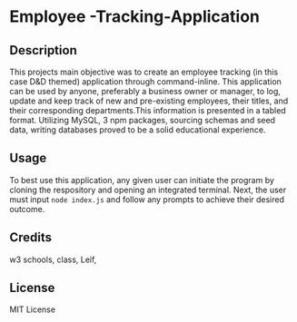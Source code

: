 # Employee -Tracking-Application

## Description
This projects main objective was to create an employee tracking (in this case D&D themed) application through command-inline. This application can be used by anyone, preferably a business owner or manager, to log, update and keep track of new and pre-existing employees, their titles, and their corresponding departments.This information is presented in a tabled format. Utilizing MySQL, 3 npm packages, sourcing schemas and seed data, writing databases proved to be a solid educational experience.

## Usage
To best use this application, any given user can initiate the program by cloning the respository and opening an integrated terminal. Next, the user must input `node index.js` and follow any prompts to achieve their desired outcome. 

## Credits
w3 schools, class, Leif, 
## License
MIT License